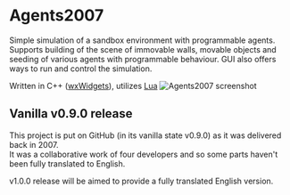 # Agents2007
Simple simulation of a sandbox environment with programmable agents.<br />
Supports building of the scene of immovable walls, movable objects and seeding of various agents with programmable behaviour. GUI also offers ways to run and control the simulation.<br />

Written in C++ ([wxWidgets](https://www.wxwidgets.org/)), utilizes [Lua](http://www.lua.org/about.html)
![Agents2007 screenshot](https://smejkal.software/img/agents2007_scr1.jpg)

## Vanilla v0.9.0 release

This project is put on GitHub (in its vanilla state v0.9.0) as it was delivered back in 2007.<br />
It was a collaborative work of four developers and so some parts haven't been fully translated to English.

v1.0.0 release will be aimed to provide a fully translated English version.
